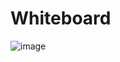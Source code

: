 # Whiteboard 

![image](https://github.com/Abdelrahman-Sweiti/data-structures-and-algorithms/assets/102755704/7029c38d-a28e-446e-9b57-bb4660c6a928)
